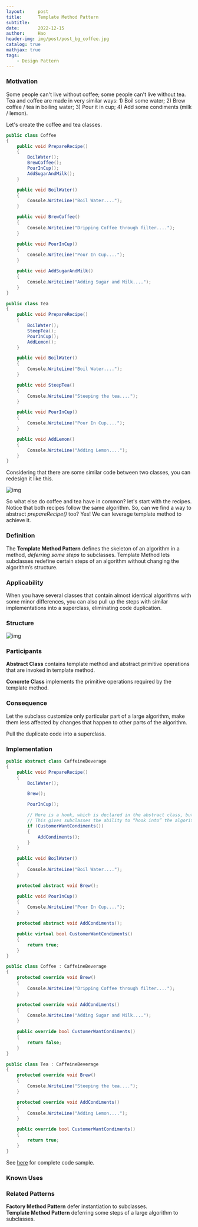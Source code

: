 ```yaml
---
layout:     post
title:      Template Method Pattern
subtitle:   
date:       2022-12-15
author:     Hao
header-img: img/post/post_bg_coffee.jpg
catalog: true
mathjax: true
tags:
    - Design Pattern
---
```


### Motivation

Some people can't live without coffee; some people can't live without tea. Tea and coffee are made in very similar ways: 1) Boil some water; 2) Brew coffee / tea in boiling water; 3) Pour it in cup; 4) Add some condiments (milk / lemon).

Let's create the coffee and tea classes.

```c#
public class Coffee
{
    public void PrepareRecipe()
    {
        BoilWater();
        BrewCoffee();
        PourInCup();
        AddSugarAndMilk();
    }

    public void BoilWater()
    {
        Console.WriteLine("Boil Water....");
    }

    public void BrewCoffee()
    {
        Console.WriteLine("Dripping Coffee through filter....");
    }

    public void PourInCup()
    {
        Console.WriteLine("Pour In Cup....");
    }

    public void AddSugarAndMilk()
    {
        Console.WriteLine("Adding Sugar and Milk....");
    }
}

public class Tea
{
    public void PrepareRecipe()
    {
        BoilWater();
        SteepTea();
        PourInCup();
        AddLemon();
    }

    public void BoilWater()
    {
        Console.WriteLine("Boil Water....");
    }

    public void SteepTea()
    {
        Console.WriteLine("Steeping the tea....");
    }

    public void PourInCup()
    {
        Console.WriteLine("Pour In Cup....");
    }

    public void AddLemon()
    {
        Console.WriteLine("Adding Lemon....");
    }
}
```

Considering that there are some similar code between two classes, you can redesign it like this.

![img](/img/DesignPattern/template_motivation.png)

So what else do coffee and tea have in common? let's start with the recipes. Notice that both recipes follow the same algorithm. So, can we find a way to abstract *prepareRecipe()* too? Yes! We can leverage template method to achieve it.

### Definition

The **Template Method Pattern** defines the skeleton of an algorithm in a method, *deferring some steps* to subclasses. Template Method lets subclasses redefine certain steps of an algorithm without changing the algorithm’s structure.

### Applicability

When you have several classes that contain almost identical algorithms with some minor differences, you can also pull up the steps with similar implementations into a superclass, eliminating code duplication. 

### Structure

![img](/img/DesignPattern/template.png)

### Participants

**Abstract Class** contains template method and abstract primitive operations that are invoked in template method.

**Concrete Class** implements the primitive operations required by the template method.

### Consequence

Let the subclass customize only particular part of a large algorithm, make them less affected by changes that happen to other parts of the algorithm.

Pull the duplicate code into a superclass.

### Implementation

```c#
public abstract class CaffeineBeverage
{
    public void PrepareRecipe()
    {
        BoilWater();

        Brew();

        PourInCup();

        // Here is a hook, which is declared in the abstract class, but only given an empty or default implementation. 
        // This gives subclasses the ability to “hook into” the algorithm at various points
        if (CustomerWantCondiments())
        {
            AddCondiments();
        }
    }

    public void BoilWater()
    {
        Console.WriteLine("Boil Water....");
    }

    protected abstract void Brew();

    public void PourInCup()
    {
        Console.WriteLine("Pour In Cup....");
    }

    protected abstract void AddCondiments();

    public virtual bool CustomerWantCondiments()
    {
        return true;
    }
}
```

```c#
public class Coffee : CaffeineBeverage
{
    protected override void Brew()
    {
        Console.WriteLine("Dripping Coffee through filter....");
    }

    protected override void AddCondiments()
    {
        Console.WriteLine("Adding Sugar and Milk....");
    }

    public override bool CustomerWantCondiments()
    {
        return false;
    }
}

public class Tea : CaffeineBeverage
{
    protected override void Brew()
    {
        Console.WriteLine("Steeping the tea....");
    }

    protected override void AddCondiments()
    {
        Console.WriteLine("Adding Lemon....");
    }

    public override bool CustomerWantCondiments()
    {
        return true;
    }
}
```

See [here](https://github.com/haozhangms/Head-First-Design-Pattern/tree/main/TemplatePattern) for complete code sample.

### Known Uses


### Related Patterns

**Factory Method Pattern** defer instantiation to subclasses. \
**Template Method Pattern** deferring some steps of a large algorithm to subclasses.